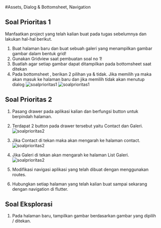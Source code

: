 #Assets, Dialog & Bottomsheet, Navigation

## Soal Prioritas 1
Manfaatkan project yang telah kalian buat pada tugas sebelumnya dan lakukan hal-hal berikut.

1. Buat halaman baru dan buat sebuah galeri yang menampilkan gambar gambar dalam bentuk grid!
2. Gunakan Gridview saat pembuatan soal no 1!
3. Buatlah agar setiap gambar dapat ditampilkan pada bottomsheet saat ditekan
4. Pada bottomsheet , berikan 2 pilihan ya & tidak. Jika memilih ya maka akan masuk ke halaman baru dan jika memilih tidak akan menutup dialog
   ![soalprioritas1](soalprioritas1.1.jpg)
   ![soalprioritas1](soalprioritas1.2.jpg)

## Soal Prioritas 2
1. Pasang drawer pada aplikasi kalian dan berfungsi button untuk berpindah halaman.
2. Terdapat 2 button pada drawer tersebut yaitu Contact dan Galeri.
   ![soalprioritas2](soalprioritas2.1.jpg)
3. Jika Contact di tekan maka akan mengarah ke halaman contact.
   ![soalprioritas2](soalprioritas2.2.jpg)
4. Jika Galeri di tekan akan mengarah ke halaman List Galeri.
   ![soalprioritas2](soalprioritas2.3.jpg)

5. Modifikasi navigasi aplikasi yang telah dibuat dengan menggunakan routes.
6. Hubungkan setiap halaman yang telah kalian buat sampai sekarang dengan navigation di flutter.

## Soal Eksplorasi
1. Pada halaman baru, tampilkan gambar berdasarkan gambar yang dipilih / ditekan.